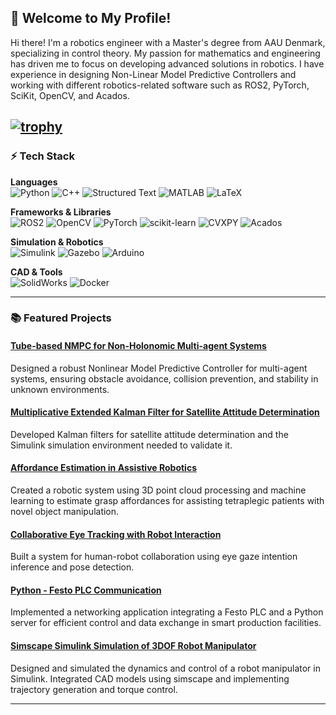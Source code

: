 ## 👋  Welcome to My Profile!


Hi there! I'm a robotics engineer with a Master's degree from AAU Denmark, specializing in control theory. My passion for mathematics and engineering has driven me to focus on developing advanced solutions in robotics. I have experience in designing Non-Linear Model Predictive Controllers and working with different robotics-related software such as ROS2, PyTorch, SciKit, OpenCV, and Acados.

[![trophy](https://github-profile-trophy.vercel.app/?username=hamza-robotics&theme=onedark)](https://github.com/ryo-ma/github-profile-trophy)
---

### ⚡ Tech Stack

**Languages**  
![Python](https://img.shields.io/badge/Python-3776AB?style=flat-square&logo=python&logoColor=white) 
![C++](https://img.shields.io/badge/C++-00599C?style=flat-square&logo=c%2B%2B&logoColor=white) 
![Structured Text](https://img.shields.io/badge/StructuredText-0A0A0A?style=flat-square&logo=iec&logoColor=white) 
![MATLAB](https://img.shields.io/badge/MATLAB-FF8000?style=flat-square&logo=mathworks&logoColor=white) 
![LaTeX](https://img.shields.io/badge/LaTeX-008080?style=flat-square&logo=latex&logoColor=white)  

**Frameworks & Libraries**  
![ROS2](https://img.shields.io/badge/ROS2-22314E?style=flat-square&logo=ros&logoColor=white) 
![OpenCV](https://img.shields.io/badge/OpenCV-5C3EE8?style=flat-square&logo=opencv&logoColor=white) 
![PyTorch](https://img.shields.io/badge/PyTorch-EE4C2C?style=flat-square&logo=pytorch&logoColor=white) 
![scikit-learn](https://img.shields.io/badge/scikit--learn-F7931E?style=flat-square&logo=scikit-learn&logoColor=white) 
![CVXPY](https://img.shields.io/badge/CVXPY-333333?style=flat-square&logo=python&logoColor=white) 
![Acados](https://img.shields.io/badge/Acados-FF3366?style=flat-square&logo=robotframework&logoColor=white)  

**Simulation & Robotics**  
![Simulink](https://img.shields.io/badge/Simulink-FF8000?style=flat-square&logo=mathworks&logoColor=white) 
![Gazebo](https://img.shields.io/badge/Gazebo-6A4DFF?style=flat-square&logo=ros&logoColor=white) 
![Arduino](https://img.shields.io/badge/Arduino-00979D?style=flat-square&logo=arduino&logoColor=white)  

**CAD & Tools**  
![SolidWorks](https://img.shields.io/badge/SolidWorks-FF0000?style=flat-square&logo=dassaultsystemes&logoColor=white) 
![Docker](https://img.shields.io/badge/Docker-2496ED?style=flat-square&logo=docker&logoColor=white)  

---

### 📚 Featured Projects

#### [Tube-based NMPC for Non-Holonomic Multi-agent Systems](https://github.com/Hamza-Robotics/dtmpc)  
Designed a robust Nonlinear Model Predictive Controller for multi-agent systems, ensuring obstacle avoidance, collision prevention, and stability in unknown environments.

#### [Multiplicative Extended Kalman Filter for Satellite Attitude Determination](https://github.com/Hamza-Robotics/MEKF)  
Developed Kalman filters for satellite attitude determination and the Simulink simulation environment needed to validate it. 

#### [Affordance Estimation in Assistive Robotics](https://github.com/Hamza-Robotics/p6-projekt)  
Created a robotic system using 3D point cloud processing and machine learning to estimate grasp affordances for assisting tetraplegic patients with novel object manipulation.

#### [Collaborative Eye Tracking with Robot Interaction](https://github.com/Hamza-Robotics/Rob8Robot)  
Built a system for human-robot collaboration using eye gaze intention inference and pose detection. 

#### [Python - Festo PLC Communication](https://github.com/Hamza-Robotics/MiniprojecktSAF)  
Implemented a networking application integrating a Festo PLC and a Python server for efficient control and data exchange in smart production facilities.

#### [Simscape Simulink Simulation of 3DOF Robot Manipulator](https://github.com/Hamza-Robotics/P3)  
Designed and simulated the dynamics and control of a robot manipulator in Simulink. Integrated CAD models using simscape and implementing trajectory generation and torque control.

---
